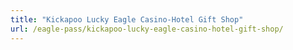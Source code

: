 ```yaml
---
title: "Kickapoo Lucky Eagle Casino-Hotel Gift Shop"
url: /eagle-pass/kickapoo-lucky-eagle-casino-hotel-gift-shop/
---
```

